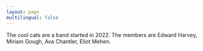 ```yaml
---
layout: page
multilingual: false
---
```


The cool cats are a band started in 2022. The members are Edward Harvey, Miriam Gough, Ava Chantler, Eliot Mehen.
